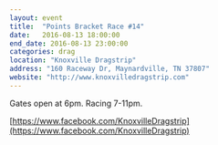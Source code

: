 ```yaml
---
layout: event
title:  "Points Bracket Race #14"
date:   2016-08-13 18:00:00
end_date: 2016-08-13 23:00:00
categories: drag
location: "Knoxville Dragstrip"
address: "160 Raceway Dr, Maynardville, TN 37807"
website: "http://www.knoxvilledragstrip.com"
---
```



Gates open at 6pm. Racing 7-11pm.

[https://www.facebook.com/KnoxvilleDragstrip](https://www.facebook.com/KnoxvilleDragstrip)
